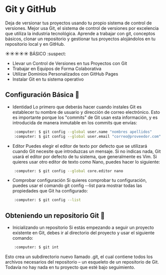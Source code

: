 # Git y GitHub

Deja de versionar tus proyectos usando tu propio sistema de control de versiones. Mejor usa Git, el sistema de control de versiones por excelencia que utiliza la industria tecnológica. Aprende a trabajar con git, conceptos básicos, clonar un repositorio y gestionar tus proyectos alojándolos en tu repositorio local y en GitHub.

:sunny::sunny::sunny::sunny::sunny: BÁSICO :suspect:

* Llevar un Control de Versiones en tus Proyectos con Git
* Trabajar en Equipos de Forma Colaborativa
* Utilizar Dominios Personalizados con GitHub Pages
* Instalar Git en tu sistema operativo

## Configuración Básica :hatching_chick:

* Identidad
Lo primero que deberás hacer cuando instales Git es establecer tu nombre de usuario y dirección de correo electrónico. Esto es importante porque los "commits" de Git usan esta información, y es introducida de manera inmutable en los commits que envías:
```bash
    :computer: $ git config --global user.name "nombres apellidos"
    :computer: $ git config --global user.email "correo@proveedor.com"
```

* Editor
Puedes elegir el editor de texto por defecto que se utilizará cuando Git necesite que introduzcas un mensaje. Si no indicas nada, Git usará el editor por defecto de tu sistema, que generalmente es Vim. Si quieres usar otro editor de texto como Nano, puedes hacer lo siguiente:
```bash
    :computer: $ git config --global core.editor nano
```

* Comprobar configuración
Si quieres comprobar tu configuración, puedes usar el comando git config --list para mostrar todas las propiedades que Git ha configurado:
```bash
    :computer: $ git config --list
```
## Obteniendo un repositorio Git :hatching_chick:

* Inicializando un repositorio
Si estás empezando a seguir un proyecto existente en Git, debes ir al directorio del proyecto y usar el siguiente comando:
```bash
    :computer: $ git int
```
Esto crea un subdirectorio nuevo llamado .git, el cual contiene todos los archivos necesarios del repositorio – un esqueleto de un repositorio de Git. Todavía no hay nada en tu proyecto que esté bajo seguimiento.